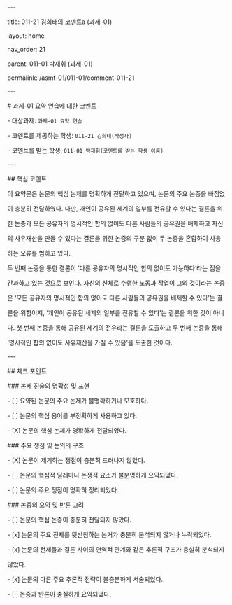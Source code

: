 ﻿<a name="br1"></a> 

\---

title: 011-21 김희태의 코멘트a (과제-01)

layout: home

nav\_order: 21

parent: 011-01 박재휘 (과제-01)

permalink: /asmt-01/011-01/comment-011-21

\---

\# 과제-01 요약 연습에 대한 코멘트

\- 대상과제: `과제-01 요약 연습`

\- 코멘트를 제공하는 학생: `011-21 김희태(작성자)`

\- 코멘트를 받는 학생: `011-01 박재휘(코멘트를 받는 학생 이름)`

\---

\## 핵심 코멘트

이 요약문은 논문의 핵심 논제를 명확하게 전달하고 있으며, 논문의 주요 논증을 빠짐없

이 충분히 전달하였다. 다만, 개인이 공유된 세계의 일부를 전유할 수 있다는 결론을 위

한 논증과 모든 공유자의 명시적인 합의 없이도 다른 사람들의 공유권을 배제하고 자신

의 사유재산을 만들 수 있다는 결론을 위한 논증의 구분 없이 두 논증을 혼합하여 사용

하는 오류를 범하고 있다.

두 번째 논증을 통한 결론이 ‘다른 공유자의 명시적인 합의 없이도 가능하다’라는 점을

간과하고 있는 것으로 보인다. 자신의 신체로 수행한 노동과 작업이 그의 것이라는 논증

은 ‘모든 공유자의 명시적인 합의 없이도 다른 사람들의 공유권을 배제할 수 있다’는 결

론을 위함이지, ‘개인이 공유된 세계의 일부를 전유할 수 있다’는 결론을 위한 것이 아니

다. 첫 번째 논증을 통해 공유된 세계의 전유라는 결론을 도출하고 두 번째 논증을 통해



<a name="br2"></a> 

‘명시적인 합의 없이도 사유재산을 가질 수 있음’을 도출한 것이다.

\---

\## 체크 포인트

\### 논제 진술의 명확성 및 표현

\- [ ] 요약된 논문의 주요 논제가 불명확하거나 모호하다.

\- [ ] 논문의 핵심 용어를 부정확하게 사용하고 있다.

\- [X] 논문의 핵심 논제가 명확하게 전달되었다.

\### 주요 쟁점 및 논의의 구조

\- [X] 논문이 제기하는 쟁점이 충분히 드러나지 않았다.

\- [ ] 논문의 핵심적 딜레마나 논쟁적 요소가 불분명하게 요약되었다.

\- [ ] 논문의 주요 쟁점이 명확히 정리되었다.

\### 논증의 요약 및 반론 고려

\- [ ] 논문의 핵심 논증이 충분히 전달되지 않았다.

\- [x] 논문의 주요 전제를 뒷받침하는 논거가 충분히 분석되지 않거나 누락되었다.

\- [x] 논문의 전제들과 결론 사이의 연역적 관계와 같은 추론적 구조가 충실히 분석되지

않았다.

\- [x] 논문의 다른 주요 추론적 전략이 불충분하게 서술되었다.

\- [ ] 논증과 반론이 충실하게 요약되었다.


